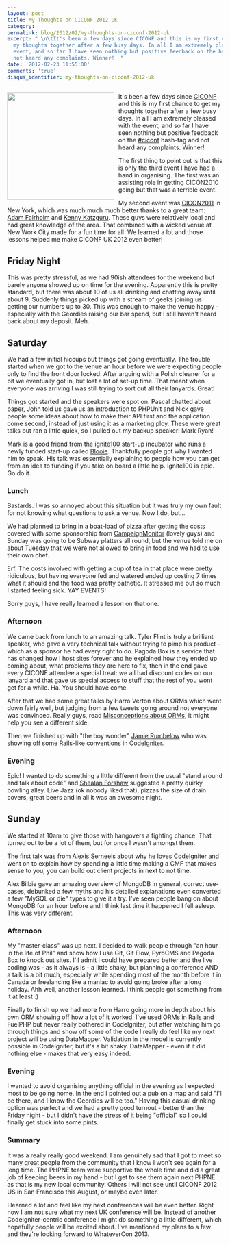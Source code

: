 ```yaml
---
layout: post
title: My Thoughts on CICONF 2012 UK
category: 
permalink: blog/2012/02/my-thoughts-on-ciconf-2012-uk
excerpt: " \n\tIt's been a few days since CICONF and this is my first chance to get
  my thoughts together after a few busy days. In all I am extremely pleased with the
  event, and so far I have seen nothing but positive feedback on the hash-tag and
  not heard any complaints. Winner!  "
date: '2012-02-23 11:55:00'
comments: 'true'
disqus_identifier: my-thoughts-on-ciconf-2012-uk
---
```


<a href="https://plus.google.com/photos/102994780033050403765/albums/5711901094647873041"><img src="https://lh5.googleusercontent.com/-pfVHRUS-quA/T0S_1ZZMvAI/AAAAAAAAAD4/pzDzX2dGATs/s858/_MG_1503.jpg" width="250" style="float:left; margin-right: 10px"></a> It's been a few days since [CICONF](http://www.ciconf.com/) and this is my first chance to get my thoughts together after a few busy days. In all I am extremely pleased with the event, and so far I have seen nothing but positive feedback on the [#ciconf](https://twitter.com/#!/search?q=%23ciconf) hash-tag and not heard any complaints. Winner! 

The first thing to point out is that this is only the third event I have had a hand in organising. The first was an assisting role in getting CICON2010 going but that was a terrible event. 

My second event was [CICON2011](http://ciconf.com/) in New York, which was much much much better thanks to a great team: [Adam Fairholm](http://adamfairholm.com/) and [Kenny Katzguru](http://codefury.net/). These guys were relatively local and had great knowledge of the area. That combined with a wicked venue at New Work City made for a fun time for all. We learned a lot and those lessons helped me make CICONF UK 2012 even better!

## Friday Night

This was pretty stressful, as we had 90ish attendees for the weekend but barely anyone showed up on time for the evening. Apparently this is pretty standard, but there was about 10 of us all drinking and chatting away until about 9. Suddenly things picked up with a stream of geeks joining us getting our numbers up to 30. This was enough to make the venue happy - especially with the Geordies raising our bar spend, but I still haven't heard back about my deposit. Meh.

## Saturday

We had a few initial hiccups but things got going eventually. The trouble started when we got to the venue an hour before we were expecting people only to find the front door locked. After arguing with a Polish cleaner for a bit we eventually got in, but lost a lot of set-up time. That meant when everyone was arriving I was still trying to sort out all their lanyards. Great!

Things got started and the speakers were spot on. Pascal chatted about paper, John told us gave us an introduction to PHPUnit and Nick gave people some ideas about how to make their API first and the application come second, instead of just using it as a marketing ploy. These were great talks but ran a little quick, so I pulled out my backup speaker: Mark Ryan! 

Mark is a good friend from the [ignite100](http://ignite100.com/) start-up incubator who runs a newly funded start-up called [Blooie](http://blooie.com/). Thankfully people got why I wanted him to speak. His talk was essentially explaining to people how you can get from an idea to funding if you take on board a little help. Ignite100 is epic. Go do it.

### Lunch

Bastards. I was so annoyed about this situation but it was truly my own fault for not knowing what questions to ask a venue. Now I do, but…

We had planned to bring in a boat-load of pizza after getting the costs covered with some sponsorship from [CampaignMonitor](http://campaignmonitor.com) (lovely guys) and Sunday was going to be Subway platters all round, but the venue told me on about Tuesday that we were not allowed to bring in food and we had to use their own chef. 

Erf. The costs involved with getting a cup of tea in that place were pretty ridiculous, but having everyone fed and watered ended up costing 7 times what it should and the food was pretty pathetic. It stressed me out so much I started feeling sick. YAY EVENTS!

Sorry guys, I have really learned a lesson on that one.

### Afternoon

We came back from lunch to an amazing talk. Tyler Flint is truly a brilliant speaker, who gave a very technical talk without trying to pimp his product - which as a sponsor he had every right to do. Pagoda Box is a service that has changed how I host sites forever and he explained how they ended up coming about, what problems they are here to fix, then in the end gave every CICONF attendee a special treat: we all had discount codes on our lanyard and that gave us special access to stuff that the rest of you wont get for a while. Ha. You should have come.

After that we had some great talks by Harro Verton about ORMs which went down fairly well, but judging from a few tweets going around not everyone was convinced. Really guys, read [Misconceptions about ORMs](/blog/2011/06/misconceptions-about-orms), it might help you see a different side.

Then we finished up with "the boy wonder" [Jamie Rumbelow](http://jamierumbelow.net/) who was showing off some Rails-like conventions in CodeIgniter.

### Evening

Epic! I wanted to do something a little different from the usual "stand around and talk about code" and [Shealan Forshaw](http://www.shealanforshaw.com/) suggested a pretty quirky bowling alley. Live Jazz (ok nobody liked that), pizzas the size of drain covers, great beers and in all it was an awesome night. 

## Sunday

We started at 10am to give those with hangovers a fighting chance. That turned out to be a lot of them, but for once I wasn't amongst them. 

The first talk was from Alexis Serneels about why he loves CodeIgniter and went on to explain how by spending a little time making a CMF that makes sense to you, you can build out client projects in next to not time.

Alex Bilbie gave an amazing overview of MongoDB in general, correct use-cases, debunked a few myths and his detailed explanations even converted a few "MySQL or die" types to give it a try. I've seen people bang on about MongoDB for an hour before and I think last time it happened I fell asleep. This was very different.

### Afternoon 

My "master-class" was up next. I decided to walk people through "an hour in the life of Phil" and show how I use Git, Git Flow, PyroCMS and Pagoda Box to knock out sites. I'll admit I could have prepared better and the live coding was - as it always is - a little shaky, but planning a conference AND a talk is a bit much, especially while spending most of the month before it in Canada or freelancing like a maniac to avoid going broke after a long holiday. Ahh well, another lesson learned. I think people got something from it at least :)

Finally to finish up we had more from Harro going more in depth about his own ORM showing off how a lot of it worked. I've used ORMs in Rails and FuelPHP but never really bothered in CodeIgniter, but after watching him go through things and show off some of the code I really do feel like my next project will be using DataMapper. Validation in the model is currently possible in CodeIgniter, but it's a bit shaky. DataMapper - even if it did nothing else - makes that very easy indeed.

### Evening

I wanted to avoid organising anything official in the evening as I expected most to be going home. In the end I pointed out a pub on a map and said "I'll be there, and I know the Geordies will be too." Having this casual drinking option was perfect and we had a pretty good turnout - better than the Friday night - but I didn't have the stress of it being "official" so I could finally get stuck into some pints.

### Summary

It was a really really good weekend. I am genuinely sad that I got to meet so many great people from the community that I know I won't see again for a long time. The PHPNE team were supportive the whole time and did a great job of keeping beers in my hand - but I get to see them again next PHPNE as that is my new local community. Others I will not see until CICONF 2012 US in San Francisco this August, or maybe even later.

I learned a lot and feel like my next conferences will be even better. Right now I am not sure what my next UK conference will be. Instead of another CodeIgniter-centric conference I might do something a little different, which hopefully people will be excited about. I've mentioned my plans to a few and they're looking forward to WhateverCon 2013.